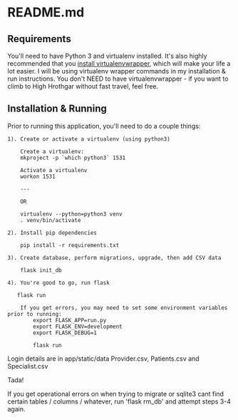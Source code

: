 README.md
=========

Requirements
------------

You'll need to have Python 3 and virtualenv installed. It's also highly recommended that you [install virtualenvwrapper](https://virtualenvwrapper.readthedocs.io/en/latest/install.html), which will make your life a lot easier. I will be using virtualenv wrapper commands in my installation & run instructions.
You don't NEED to have virtualenvwrapper - if you want to climb to High Hrothgar without fast travel, feel free.

Installation & Running
----------------------

Prior to running this application, you'll need to do a couple things:

	1). Create or activate a virtualenv (using python3)

		Create a virtualenv:
		mkproject -p `which python3` 1531  

		Activate a virtualenv
		workon 1531

		---

		OR

		virtualenv --python=python3 venv
		. venv/bin/activate
		
	2). Install pip dependencies
	
		pip install -r requirements.txt
		
	3). Create database, perform migrations, upgrade, then add CSV data

	    flask init_db

	4). You're good to go, run flask
	   
	   flask run

		If you get errors, you may need to set some environment variables prior to running:
			export FLASK_APP=run.py
			export FLASK_ENV=development
			export FLASK_DEBUG=1
			
			flask run
			

Login details are in app/static/data
Provider.csv, Patients.csv and Specialist.csv

Tada!

If you get operational errors on when trying to migrate or sqlite3 cant find certain tables / columns / whatever,
run 'flask rm_db' and attempt steps 3-4 again.

